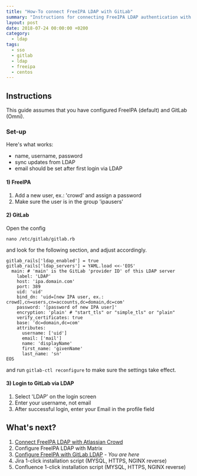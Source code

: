 ```yaml
---
title: "How-To connect FreeIPA LDAP with GitLab"
summary: "Instructions for connecting FreeIPA LDAP authentication with GitLab Omni for single sign-on integration."
layout: post
date: 2018-07-24 00:00:00 +0200
category:
  - ldap
tags:
  - sso
  - gitlab
  - ldap
  - freeipa
  - centos
---
```


## Instructions

This guide assumes that you have configured FreeIPA (default) and GitLab (Omni).

### Set-up

Here's what works:

- name, username, password
- sync updates from LDAP
- email should be set after first login via LDAP

#### 1) FreeIPA

1. Add a new user, ex.: 'crowd' and assign a password
2. Make sure the user is in the group 'ipausers'

#### 2) GitLab

Open the config

`nano /etc/gitlab/gitlab.rb`

and look for the following section, and adjust accordingly.

    gitlab_rails['ldap_enabled'] = true
    gitlab_rails['ldap_servers'] = YAML.load <<-'EOS'
      main: # 'main' is the GitLab 'provider ID' of this LDAP server
        label: 'LDAP'
        host: 'ipa.domain.com'
        port: 389
        uid: 'uid'
        bind_dn: 'uid=[new IPA user, ex.: crowd],cn=users,cn=accounts,dc=domain,dc=com'
        password: '[password of new IPA user]'
        encryption: 'plain' # "start_tls" or "simple_tls" or "plain"
        verify_certificates: true
        base: 'dc=domain,dc=com'
        attributes:
          username: ['uid']
          email: ['mail']
          name: 'displayName'
          first_name: 'givenName'
          last_name: 'sn'
    EOS

and run `gitlab-ctl reconfigure` to make sure the settings take effect.

#### 3) Login to GitLab via LDAP

1. Select 'LDAP' on the login screen
2. Enter your username, not email
3. After successful login, enter your Email in the profile field

## What's next?

1. [Connect FreeIPA LDAP with Atlassian Crowd](/blog/connect-freeipa-ldap-with-atlassian-crowd/)
2. Configure FreeIPA LDAP with Matrix
3. [Configure FreeIPA with GitLab LDAP](/blog/connect-freeipa-ldap-with-gitlab/) *- You are here*
4. Jira 1-click installation script (MYSQL, HTTPS, NGINX reverse)
5. Confluence 1-click installation script (MYSQL, HTTPS, NGINX reverse)

